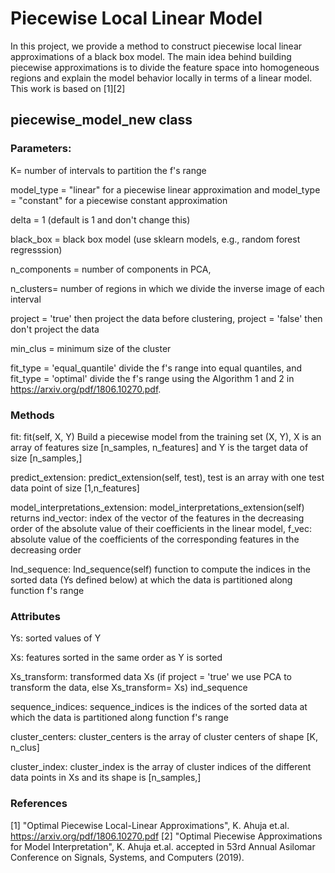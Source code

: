 # Piecewise Local Linear Model
In this project, we provide a method to construct piecewise local linear approximations of a black box model. The main idea behind building piecewise approximations is to divide the feature space into homogeneous regions and explain the model behavior locally in terms of a linear model. This work is based on [1][2] 
## piecewise_model_new class

### Parameters:
K= number of intervals to partition the f's range 

model_type = "linear" for a piecewise linear approximation and model_type = "constant" for a piecewise constant approximation

delta = 1 (default is 1 and don't change this)

black_box = black box model (use sklearn models, e.g., random forest regresssion)

n_components = number of components in PCA, 

n_clusters= number of regions in which we divide the inverse image of each interval

project = 'true' then project the data before clustering, project = 'false' then don't project the data  

min_clus = minimum size of the cluster

fit_type = 'equal_quantile' divide the f's range into equal quantiles, and fit_type = 'optimal' divide the f's range using the Algorithm 1 and 2 in https://arxiv.org/pdf/1806.10270.pdf.

### Methods
fit: fit(self, X, Y) Build a piecewise model from the training set (X, Y), X is an array of features size [n_samples, n_features] and Y  is the target data of size [n_samples,] 

predict_extension: predict_extension(self, test), test is an array with one test data point of size [1,n_features]

model_interpretations_extension: model_interpretations_extension(self) returns ind_vector: index of the vector of the features in the decreasing order of the absolute value of their coefficients in the linear model, f_vec: absolute value of the coefficients of the corresponding features in the decreasing order

Ind_sequence: Ind_sequence(self) function to compute the indices in the sorted data (Ys defined below) at which the data is partitioned along function f's range 



### Attributes
Ys: sorted values of Y

Xs: features sorted in the same order as Y is sorted

Xs_transform: transformed data Xs (if project = 'true' we use PCA to transform the data, else Xs_transform= Xs)
ind_sequence

sequence_indices: sequence_indices is the indices of the sorted data at which the data is partitioned along function f's range

cluster_centers: cluster_centers is the array of cluster centers of shape [K, n_clus]

cluster_index: cluster_index is the array of cluster indices of the different data points in Xs and its shape is [n_samples,] 




### References
[1] "Optimal Piecewise Local-Linear Approximations", K. Ahuja et.al. https://arxiv.org/pdf/1806.10270.pdf
[2] "Optimal Piecewise Approximations for Model Interpretation", K. Ahuja et.al. accepted in 53rd Annual Asilomar Conference on Signals, Systems, and Computers (2019).
